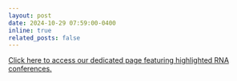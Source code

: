 ```yaml
---
layout: post
date: 2024-10-29 07:59:00-0400
inline: true
related_posts: false
---
```


[Click here to access our dedicated page featuring highlighted RNA conferences.](/Conference_highlights)

